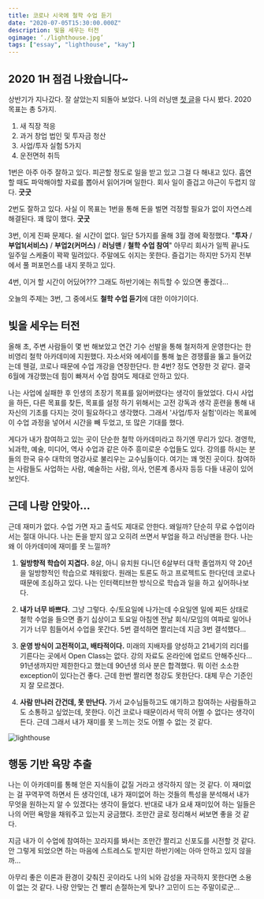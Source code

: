 ```yaml
---
title: 코로나 시국에 철학 수업 듣기
date: "2020-07-05T15:30:00.000Z"
description: 빛을 세우는 터전
ogimage: ‘./lighthouse.jpg’
tags: ["essay", "lighthouse", "kay"]
---
```


## 2020 1H 점검 나왔습니다~

상반기가 지나갔다. 잘 살았는지 되돌아 보았다. 나의 러닝맨 [첫 글](https://www.learningman.co/3rdlearningman/)을 다시 봤다. 2020 목표는 총 5가지.

1. 새 직장 적응
2. 과거 창업 법인 및 투자금 청산
3. 사업/투자 실험 5가지
4. 운전면허 취득

1번은 아주 아주 잘하고 있다. 피곤할 정도로 일을 받고 있고 그걸 다 해내고 있다. 흡연할 때도 파악해야할 자료를 뽑아서 읽어가며 일한다. 회사 일이 즐겁고 야근이 두렵지 않다. **굿굿**

2번도 잘하고 있다. 사실 이 목표는 1번을 통해 돈을 벌면 걱정할 필요가 없이 자연스레 해결된다. 꽤 많이 했다. **굿굿**

3번, 이게 진짜 문제다. 쉴 시간이 없다. 일단 5가지를 올해 3월 경에 확정했다. "**투자** / **부업1(서비스)** / **부업2(커머스)** / **러닝맨** / **철학 수업 참여**" 아무리 회사가 일찍 끝나도 일주일 스케줄이 꽉꽉 밀려있다. 주말에도 쉬지는 못한다. 즐겁기는 하지만 5가지 전부에서 풀 퍼포먼스를 내지 못하고 있다.

4번, 이거 할 시간이 어딨어??? 그래도 하반기에는 취득할 수 있으면 좋겠다...

오늘의 주제는 3번, 그 중에서도 **철학 수업 듣기**에 대한 이야기이다.

## 빛을 세우는 터전

올해 초, 주변 사람들이 몇 번 해보았고 연간 기수 선발을 통해 철저하게 운영한다는 한 비영리 철학 아카데미에 지원했다. 자소서와 에세이를 통해 높은 경쟁률을 뚫고 들어갔는데 웬걸, 코로나 때문에 수업 개강을 연장한단다. 한 4번? 정도 연장한 것 같다. 결국 6월에 개강했는데 힘이 빠져서 수업 참여도 제대로 안하고 있다.

나는 사업에 실패한 후 인생의 초장기 목표를 잃어버렸다는 생각이 들었었다. 다시 사업을 하든, 다른 목표를 찾든, 목표를 설정 하기 위해서는 고전 강독과 생각 훈련을 통해 내 자신의 기초를 다지는 것이 필요하다고 생각했다. 그래서 '사업/투자 실험'이라는 목표에 이 수업 과정을 넣어서 시간을 빼 두었고, 또 많은 기대를 했다.

게다가 내가 참여하고 있는 곳이 단순한 철학 아카데미라고 하기엔 무리가 있다. 경영학, 뇌과학, 예술, 미디어, 역사 수업과 같은 아주 흥미로운 수업들도 있다. 강의를 하시는 분들의 한국 유수 대학의 명강사로 불리우는 교수님들이다. 여기는 꽤 멋진 곳이다. 참여하는 사람들도 사업하는 사람, 예술하는 사람, 의사, 언론계 종사자 등등 다들 내공이 있어보인다. 

## 근데 나랑 안맞아...

근데 재미가 없다. 수업 가면 자고 출석도 제대로 안한다. 왜일까? 단순히 무료 수업이라서는 절대 아니다. 나는 돈을 받지 않고 오히려 쓰면서 부업을 하고 러닝맨을 한다. 나는 왜 이 아카데미에 재미를 못 느낄까?

1. **일방향적 학습이 지겹다.**
8살, 아니 유치원 다니던 6살부터 대학 졸업까지 약 20년을 일방향적인 학습으로 채워왔다. 원래는 토론도 하고 프로젝트도 한다던데 코로나 때문에 조심하고 있다. 나는 인터랙티브한 방식으로 학습과 일을 하고 싶어하나보다.

2. **내가 너무 바쁘다.**
그냥 그렇다. 수/토요일에 나가는데 수요일엔 일에 찌든 상태로 철학 수업을 들으면 졸기 십상이고 토요일 아침엔 전날 회식/모임의 여파로 일어나기가 너무 힘들어서 수업을 못간다. 5번 결석하면 짤리는데 지금 3번 결석했다...

3. **운영 방식이 고전적이고, 배타적이다.**
미래의 지배자를 양성하고 21세기의 리더를 기른다는 곳에서 Open Class는 없다. 강의 자료도 온라인에 업로드 안해주신다... 91년생까지만 제한한다고 했는데 90년생 의사 분은 합격했다. 뭐 이런 소소한 exception이 있다는건 좋다. 근데 한번 짤리면 청강도 못한단다. 대체 무슨 기준인지 잘 모르겠다.

4. **사람 만나러 간건데, 못 만난다.**
가서 교수님들하고도 얘기하고 참여하는 사람들하고도 소통하고 싶었는데, 못한다. 이건 코로나 때문이라서 딱히 어쩔 수 없다는 생각이 든다. 근데 그래서 내가 재미를 못 느끼는 것도 어쩔 수 없는 것 같다.

![lighthouse](/desire.jpg)

## 행동 기반 욕망 추출

나는 이 아카데미를 통해 얻은 지식들이 값질 거라고 생각하지 않는 것 같다. 이 재미없는 걸 꾸역꾸역 하면서 든 생각인데, 내가 재미없어 하는 것들의 특성을 분석해서 내가 무엇을 원하는지 알 수 있겠다는 생각이 들었다. 반대로 내가 요새 재미있어 하는 일들은 나의 어떤 욕망을 채워주고 있는지 궁금했다. 조만간 글로 정리해서 써보면 좋을 것 같다.

지금 내가 이 수업에 참여하는 꼬라지를 봐서는 조만간 짤리고 신포도를 시전할 것 같다. 안 그렇게 되었으면 하는 마음에 스트레스도 받지만 하반기에는 아마 안하고 있지 않을까...

아무리 좋은 이론과 환경이 갖춰진 곳이라도 나의 뇌와 감성을 자극하지 못한다면 소용이 없는 것 같다. 나랑 안맞는 건 빨리 손절하는게 맞나? 고민이 드는 주말이로군...
